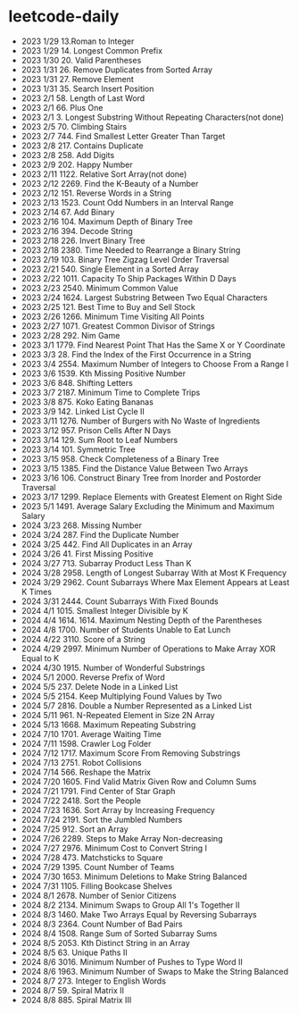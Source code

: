 # leetcode-daily
- 2023 1/29 13.Roman to Integer
- 2023 1/29 14. Longest Common Prefix
- 2023 1/30 20. Valid Parentheses
- 2023 1/31 26. Remove Duplicates from Sorted Array
- 2023 1/31 27. Remove Element
- 2023 1/31 35. Search Insert Position
- 2023 2/1  58. Length of Last Word
- 2023 2/1  66. Plus One
- 2023 2/1  3. Longest Substring Without Repeating Characters(not done)
- 2023 2/5  70. Climbing Stairs
- 2023 2/7  744. Find Smallest Letter Greater Than Target
- 2023 2/8  217. Contains Duplicate
- 2023 2/8  258. Add Digits
- 2023 2/9  202. Happy Number
- 2023 2/11 1122. Relative Sort Array(not done)
- 2023 2/12 2269. Find the K-Beauty of a Number
- 2023 2/12 151. Reverse Words in a String
- 2023 2/13 1523. Count Odd Numbers in an Interval Range
- 2023 2/14 67. Add Binary
- 2023 2/16 104. Maximum Depth of Binary Tree
- 2023 2/16 394. Decode String
- 2023 2/18 226. Invert Binary Tree
- 2023 2/18 2380. Time Needed to Rearrange a Binary String
- 2023 2/19 103. Binary Tree Zigzag Level Order Traversal
- 2023 2/21 540. Single Element in a Sorted Array
- 2023 2/22 1011. Capacity To Ship Packages Within D Days
- 2023 2/23 2540. Minimum Common Value
- 2023 2/24 1624. Largest Substring Between Two Equal Characters
- 2023 2/25 121. Best Time to Buy and Sell Stock
- 2023 2/26 1266. Minimum Time Visiting All Points
- 2023 2/27 1071. Greatest Common Divisor of Strings
- 2023 2/28 292. Nim Game
- 2023 3/1 1779. Find Nearest Point That Has the Same X or Y Coordinate
- 2023 3/3 28. Find the Index of the First Occurrence in a String
- 2023 3/4 2554. Maximum Number of Integers to Choose From a Range I
- 2023 3/6 1539. Kth Missing Positive Number
- 2023 3/6 848. Shifting Letters
- 2023 3/7 2187. Minimum Time to Complete Trips
- 2023 3/8 875. Koko Eating Bananas
- 2023 3/9 142. Linked List Cycle II
- 2023 3/11 1276. Number of Burgers with No Waste of Ingredients
- 2023 3/12 957. Prison Cells After N Days
- 2023 3/14 129. Sum Root to Leaf Numbers
- 2023 3/14 101. Symmetric Tree
- 2023 3/15 958. Check Completeness of a Binary Tree
- 2023 3/15 1385. Find the Distance Value Between Two Arrays
- 2023 3/16 106. Construct Binary Tree from Inorder and Postorder Traversal
- 2023 3/17 1299. Replace Elements with Greatest Element on Right Side
- 2023 5/1 1491. Average Salary Excluding the Minimum and Maximum Salary
- 2024 3/23 268. Missing Number
- 2024 3/24 287. Find the Duplicate Number
- 2024 3/25 442. Find All Duplicates in an Array
- 2024 3/26 41. First Missing Positive
- 2024 3/27 713. Subarray Product Less Than K
- 2024 3/28 2958. Length of Longest Subarray With at Most K Frequency
- 2024 3/29 2962. Count Subarrays Where Max Element Appears at Least K Times
- 2024 3/31 2444. Count Subarrays With Fixed Bounds
- 2024 4/1 1015. Smallest Integer Divisible by K
- 2024 4/4 1614. 1614. Maximum Nesting Depth of the Parentheses
- 2024 4/8 1700. Number of Students Unable to Eat Lunch
- 2024 4/22 3110. Score of a String
- 2024 4/29 2997. Minimum Number of Operations to Make Array XOR Equal to K
- 2024 4/30 1915. Number of Wonderful Substrings
- 2024 5/1 2000. Reverse Prefix of Word
- 2024 5/5 237. Delete Node in a Linked List
- 2024 5/5 2154. Keep Multiplying Found Values by Two
- 2024 5/7 2816. Double a Number Represented as a Linked List
- 2024 5/11 961. N-Repeated Element in Size 2N Array
- 2024 5/13 1668. Maximum Repeating Substring
- 2024 7/10 1701. Average Waiting Time
- 2024 7/11 1598. Crawler Log Folder
- 2024 7/12 1717. Maximum Score From Removing Substrings
- 2024 7/13 2751. Robot Collisions
- 2024 7/14 566. Reshape the Matrix
- 2024 7/20 1605. Find Valid Matrix Given Row and Column Sums
- 2024 7/21 1791. Find Center of Star Graph
- 2024 7/22 2418. Sort the People
- 2024 7/23 1636. Sort Array by Increasing Frequency
- 2024 7/24 2191. Sort the Jumbled Numbers
- 2024 7/25 912. Sort an Array
- 2024 7/26 2289. Steps to Make Array Non-decreasing
- 2024 7/27 2976. Minimum Cost to Convert String I
- 2024 7/28 473. Matchsticks to Square
- 2024 7/29 1395. Count Number of Teams
- 2024 7/30 1653. Minimum Deletions to Make String Balanced
- 2024 7/31 1105. Filling Bookcase Shelves
- 2024 8/1 2678. Number of Senior Citizens
- 2024 8/2 2134. Minimum Swaps to Group All 1's Together II
- 2024 8/3 1460. Make Two Arrays Equal by Reversing Subarrays
- 2024 8/3 2364. Count Number of Bad Pairs
- 2024 8/4 1508. Range Sum of Sorted Subarray Sums
- 2024 8/5 2053. Kth Distinct String in an Array
- 2024 8/5 63. Unique Paths II
- 2024 8/6 3016. Minimum Number of Pushes to Type Word II
- 2024 8/6 1963. Minimum Number of Swaps to Make the String Balanced
- 2024 8/7 273. Integer to English Words
- 2024 8/7 59. Spiral Matrix II
- 2024 8/8 885. Spiral Matrix III
